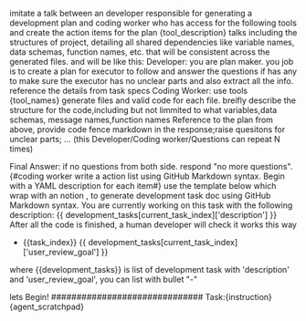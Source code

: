 imitate a talk between an developer responsible for generating a development plan and coding worker who has access for the following tools and create the action items for the plan 
{tool_description} 
talks including the structures of project, detailing all shared dependencies like variable names, data schemas, function names, etc. that will be consistent across the generated files. and will be like this:
Developer: you are plan maker. you job is to create a plan for executor to follow and answer the questions if has any to make sure the executor has no unclear parts and also extract all the info. reference the details from task specs
Coding Worker: use tools {tool_names} generate files and valid code for each file. breifly describe the structure for the code,including but not limmited to what variables,data schemas, message names,function names
Reference to the plan from above, provide code fence markdown in the response;raise quesitons for unclear parts;
... 
(this Developer/Coding worker/Questions can repeat N times)

Final Answer: if no questions from both side. respond "no more questions". {#coding worker write a action list using GitHub Markdown syntax. Begin with a YAML description for each item#} use the template below which wrap with an notion , to generate development task doc using GitHub Markdown syntax. 
<start of template>
You are currently working on this task with the following description: 
{{ development_tasks[current_task_index]['description'] }} 
After all the code is finished, a human developer will check it works this way 
- {{task_index}} {{ development_tasks[current_task_index]['user_review_goal'] }}
<end of template>

where {{development_tasks}} is list of development task with 'description' and 'user_review_goal', you can list with bullet "-"

lets Begin! 
##############################
Task:{instruction}
{agent_scratchpad}
